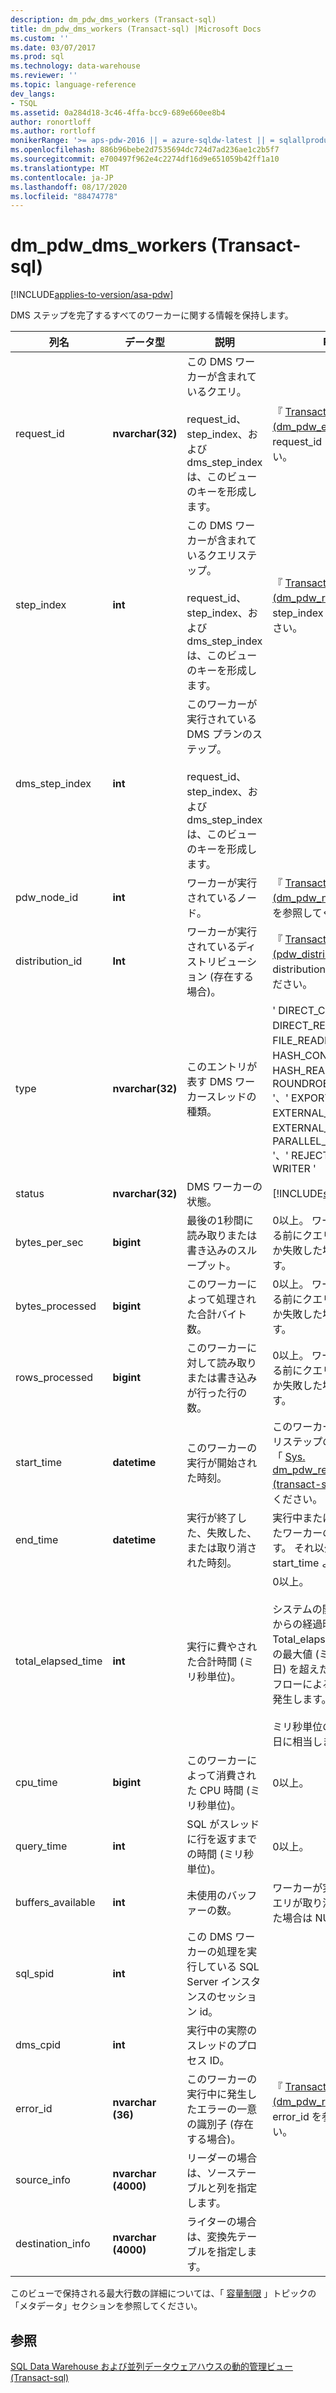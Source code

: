 ```yaml
---
description: dm_pdw_dms_workers (Transact-sql)
title: dm_pdw_dms_workers (Transact-sql) |Microsoft Docs
ms.custom: ''
ms.date: 03/07/2017
ms.prod: sql
ms.technology: data-warehouse
ms.reviewer: ''
ms.topic: language-reference
dev_langs:
- TSQL
ms.assetid: 0a284d18-3c46-4ffa-bcc9-689e660ee8b4
author: ronortloff
ms.author: rortloff
monikerRange: '>= aps-pdw-2016 || = azure-sqldw-latest || = sqlallproducts-allversions'
ms.openlocfilehash: 886b96bebe2d7535694dc724d7ad236ae1c2b5f7
ms.sourcegitcommit: e700497f962e4c2274df16d9e651059b42ff1a10
ms.translationtype: MT
ms.contentlocale: ja-JP
ms.lasthandoff: 08/17/2020
ms.locfileid: "88474778"
---
```

# <a name="sysdm_pdw_dms_workers-transact-sql"></a>dm_pdw_dms_workers (Transact-sql)
[!INCLUDE[applies-to-version/asa-pdw](../../includes/applies-to-version/asa-pdw.md)]

  DMS ステップを完了するすべてのワーカーに関する情報を保持します。  
  
|列名|データ型|説明|Range|  
|-----------------|---------------|-----------------|-----------|  
|request_id|**nvarchar(32)**|この DMS ワーカーが含まれているクエリ。<br /><br /> request_id、step_index、および dms_step_index は、このビューのキーを形成します。|『 [Transact-sql&#41;&#40;dm_pdw_exec_requests ](../../relational-databases/system-dynamic-management-views/sys-dm-pdw-exec-requests-transact-sql.md)の request_id を参照してください。|  
|step_index|**int**|この DMS ワーカーが含まれているクエリステップ。<br /><br /> request_id、step_index、および dms_step_index は、このビューのキーを形成します。|『 [Transact-sql&#41;&#40;dm_pdw_request_steps ](../../relational-databases/system-dynamic-management-views/sys-dm-pdw-request-steps-transact-sql.md)の step_index を参照してください。|  
|dms_step_index|**int**|このワーカーが実行されている DMS プランのステップ。<br /><br /> request_id、step_index、および dms_step_index は、このビューのキーを形成します。||  
|pdw_node_id|**int**|ワーカーが実行されているノード。|『 [Transact-sql&#41;&#40;dm_pdw_nodes ](../../relational-databases/system-dynamic-management-views/sys-dm-pdw-nodes-transact-sql.md)の node_id を参照してください。|  
|distribution_id|**Int**|ワーカーが実行されているディストリビューション (存在する場合)。|『 [Transact-sql&#41;&#40;pdw_distributions ](../../relational-databases/system-catalog-views/sys-pdw-distributions-transact-sql.md)の distribution_id を参照してください。|  
|type|**nvarchar(32)**|このエントリが表す DMS ワーカースレッドの種類。|' DIRECT_CONVERTER '、' DIRECT_READER '、' FILE_READER '、' HASH_CONVERTER '、' HASH_READER '、' ROUNDROBIN_CONVERTER '、' EXPORT_READER '、' EXTERNAL_READER '、' EXTERNAL_WRITER '、' PARALLEL_COPY_READER '、' REJECT_WRITER '、' WRITER '|  
|status|**nvarchar(32)**|DMS ワーカーの状態。|[!INCLUDE[ssInfoNA](../../includes/ssinfona-md.md)]|  
|bytes_per_sec|**bigint**|最後の1秒間に読み取りまたは書き込みのスループット。|0以上。 ワーカーが実行される前にクエリが取り消されたか失敗した場合は NULL です。|  
|bytes_processed|**bigint**|このワーカーによって処理された合計バイト数。|0以上。 ワーカーが実行される前にクエリが取り消されたか失敗した場合は NULL です。|  
|rows_processed|**bigint**|このワーカーに対して読み取りまたは書き込みが行った行の数。|0以上。 ワーカーが実行される前にクエリが取り消されたか失敗した場合は NULL です。|  
|start_time|**datetime**|このワーカーの実行が開始された時刻。|このワーカーが所属するクエリステップの開始時刻以上。 「 [Sys. dm_pdw_request_steps &#40;transact-sql&#41;](../../relational-databases/system-dynamic-management-views/sys-dm-pdw-request-steps-transact-sql.md)」を参照してください。|  
|end_time|**datetime**|実行が終了した、失敗した、または取り消された時刻。|実行中またはキューに置かれたワーカーの場合は NULL です。 それ以外の場合は start_time より大きい。|  
|total_elapsed_time|**int**|実行に費やされた合計時間 (ミリ秒単位)。|0以上。<br /><br /> システムの開始または再起動からの経過時間の合計。 Total_elapsed_time が整数の最大値 (ミリ秒単位で24.8 日) を超えた場合、オーバーフローによる具体化エラーが発生します。<br /><br /> ミリ秒単位の最大値は24.8 日に相当します。|  
|cpu_time|**bigint**|このワーカーによって消費された CPU 時間 (ミリ秒単位)。|0以上。|  
|query_time|**int**|SQL がスレッドに行を返すまでの時間 (ミリ秒単位)。|0以上。|  
|buffers_available|**int**|未使用のバッファーの数。| ワーカーが実行される前にクエリが取り消されたか失敗した場合は NULL です。|  
|sql_spid|**int**|この DMS ワーカーの処理を実行している SQL Server インスタンスのセッション id。||  
|dms_cpid|**int**|実行中の実際のスレッドのプロセス ID。||  
|error_id|**nvarchar (36)**|このワーカーの実行中に発生したエラーの一意の識別子 (存在する場合)。|『 [Transact-sql&#41;&#40;dm_pdw_request_steps ](../../relational-databases/system-dynamic-management-views/sys-dm-pdw-request-steps-transact-sql.md)の error_id を参照してください。|  
|source_info|**nvarchar (4000)**|リーダーの場合は、ソーステーブルと列を指定します。||  
|destination_info|**nvarchar (4000)**|ライターの場合は、変換先テーブルを指定します。||  
  
 このビューで保持される最大行数の詳細については、「 [容量制限](/azure/sql-data-warehouse/sql-data-warehouse-service-capacity-limits#metadata) 」トピックの「メタデータ」セクションを参照してください。  
  
## <a name="see-also"></a>参照  
 [SQL Data Warehouse および並列データウェアハウスの動的管理ビュー &#40;Transact-sql&#41;](../../relational-databases/system-dynamic-management-views/sql-and-parallel-data-warehouse-dynamic-management-views.md)  
  
  
